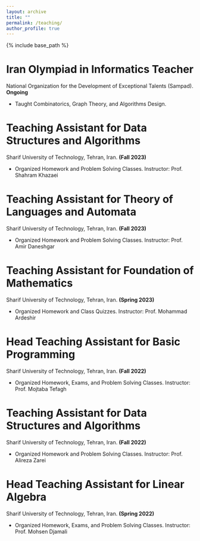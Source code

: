 ```yaml
---
layout: archive
title: ""
permalink: /teaching/
author_profile: true
---
```


{% include base_path %}

Iran Olympiad in Informatics Teacher
======
National Organization for the Development of Exceptional Talents (Sampad). **Ongoing**
* Taught Combinatorics, Graph Theory, and Algorithms Design.

Teaching Assistant for Data Structures and Algorithms
======
Sharif University of Technology, Tehran, Iran. **(Fall 2023)**
* Organized Homework and Problem Solving Classes. Instructor: Prof. Shahram Khazaei

Teaching Assistant for Theory of Languages and Automata
======
Sharif University of Technology, Tehran, Iran. **(Fall 2023)**
* Organized Homework and Problem Solving Classes. Instructor: Prof. Amir Daneshgar

Teaching Assistant for Foundation of Mathematics
======
Sharif University of Technology, Tehran, Iran. **(Spring 2023)**
* Organized Homework and Class Quizzes. Instructor: Prof. Mohammad Ardeshir

Head Teaching Assistant for Basic Programming
======
Sharif University of Technology, Tehran, Iran. **(Fall 2022)**
* Organized Homework, Exams, and Problem Solving Classes. Instructor: Prof. Mojtaba Tefagh

Teaching Assistant for Data Structures and Algorithms
======
Sharif University of Technology, Tehran, Iran. **(Fall 2022)**
* Organized Homework and Problem Solving Classes. Instructor: Prof. Alireza Zarei

Head Teaching Assistant for Linear Algebra
======
Sharif University of Technology, Tehran, Iran. **(Spring 2022)**
* Organized Homework, Exams, and Problem Solving Classes. Instructor: Prof. Mohsen Djamali
